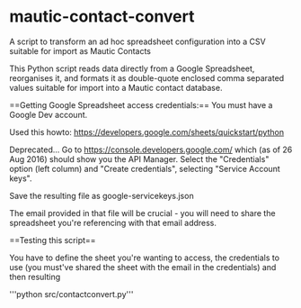 # mautic-contact-convert
A script to transform an ad hoc spreadsheet configuration into a CSV suitable for import as Mautic Contacts

This Python script reads data directly from a Google Spreadsheet, reorganises it, and formats it as double-quote enclosed comma separated values suitable for import into a Mautic contact database.

==Getting Google Spreadsheet access credentials:==
You must have a Google Dev account.

Used this howto: https://developers.google.com/sheets/quickstart/python

Deprecated...
Go to https://console.developers.google.com/ which (as of 26 Aug 2016) should show you the API Manager. Select the "Credentials" option (left column) and "Create credentials", selecting "Service Account keys".

Save the resulting file as google-servicekeys.json

The email provided in that file will be crucial - you will need to share the spreadsheet you're referencing with that email address.


==Testing this script==

You have to define the sheet you're wanting to access, the credentials to use (you must've shared the sheet with the email in the credentials) and then resulting

'''python src/contactconvert.py'''
